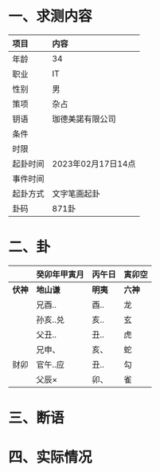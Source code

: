 # 一、求测内容
|项目|内容|
|:-|:-|
|年龄|34|
|职业|IT|
|性别|男|
|策项|杂占|
|钥语|珈德美諾有限公司|
|条件||
|时限||
|起卦时间|2023年02月17日14点|
|事件时间||
|起卦方式|文字笔画起卦|
|卦码|871卦|

# 二、卦
||癸卯年甲寅月|丙午日|寅卯空|
|:-|:-|:-|:-|
|**伏神**|**地山谦**|**明夷**|**六神**|
||兄酉..|酉..|龙|
||孙亥..兑|亥..|玄|
||父丑..|丑..|虎|
||兄申、|亥、|蛇|
|财卯|官午..应|丑..|勾|
||父辰×|卯、|雀|


# 三、断语

# 四、实际情况